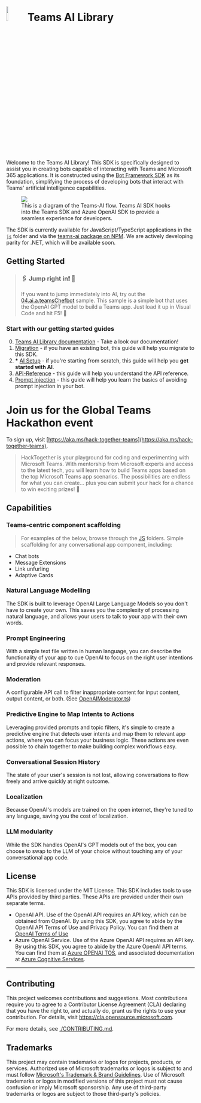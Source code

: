 # <image src="https://github.com/microsoft/teams-ai/assets/14900841/31453242-4da6-424b-97a3-8a66207f8d20" height="10%" width="10%" /> Teams AI Library
Welcome to the Teams AI Library! This SDK is specifically designed to assist you in creating bots capable of interacting with Teams and Microsoft 365 applications. It is constructed using the [Bot Framework SDK](https://github.com/microsoft/botbuilder-js) as its foundation, simplifying the process of developing bots that interact with Teams' artificial intelligence capabilities.

<figure>
<img src="https://github.com/microsoft/teams-ai/assets/14900841/2612b0fb-dae1-400c-8321-c01b9e44fe62" />
<figcaption>This is a diagram of the Teams-AI flow. Teams AI SDK hooks into the Teams SDK and Azure OpenAI SDK to provide a seamless experience for developers.</figcaption>
</figure>

The SDK is currently available for JavaScript/TypeScript applications in the [`js`](./js/) folder and via the [teams-ai package on NPM](https://www.npmjs.com/package/@microsoft/teams-ai). We are actively developing parity for .NET, which will be available soon.

## Getting Started


> ### 🖇️ Jump right in❗️ 📎 
> If you want to jump immediately into AI, try out the [04.ai.a.teamsChefbot](./js/samples/04.ai.a.chefbot) sample. This sample is a simple bot that uses the OpenAI GPT model to build a Teams app. Just load it up in Visual Code and hit F5! 🎉

### Start with our getting started guides

0. [Teams AI Library documentation](https://review.learn.microsoft.com/en-us/microsoftteams/platform/bots/how-to/teams%20conversational%20ai/teams-conversation-ai-overview) - Take a look our documentation!
1. [Migration](getting-started/00.MIGRATION.md) - if you have an existing bot, this guide will help you migrate to this SDK.
2. **\*** [AI Setup](getting-started/01.AI-SETUP.md) - if you're starting from scratch, this guide will help you <large>**get started with AI**</large>.
3. [API-Reference](getting-started/02.API-REFERENCE.md) - this guide will help you understand the API reference.
4. [Prompt injection](getting-started/03.PROMPT-INJECTION.md) - this guide will help you learn the basics of avoiding prompt injection in your bot.

# Join us for the Global Teams Hackathon event

To sign up, visit [https://aka.ms/hack-together-teams](https://aka.ms/hack-together-teams).

> HackTogether is your playground for coding and experimenting with Microsoft Teams. With mentorship from Microsoft experts and access to the latest tech, you will learn how to build Teams apps based on the top Microsoft Teams app scenarios. The possibilities are endless for what you can create... plus you can submit your hack for a chance to win exciting prizes! 🥳

## Capabilities

### Teams-centric component scaffolding

> For examples of the below, browse through the [JS](./js/samples/) folders.
> Simple scaffolding for any conversational app component, including:

- Chat bots
- Message Extensions
- Link unfurling
- Adaptive Cards

### Natural Language Modelling

The SDK is built to leverage OpenAI Large Language Models so you don't have to create your own. This saves you the complexity of processing natural language, and allows your users to talk to your app with their own words.

### Prompt Engineering

With a simple text file written in human language, you can describe the functionality of your app to cue OpenAI to focus on the right user intentions and provide relevant responses.

### Moderation

A configurable API call to filter inappropriate content for input content, output content, or both. (See [OpenAIModerator.ts](./js/src/openai/OpenAIModerator.ts))

### Predictive Engine to Map Intents to Actions

Leveraging provided prompts and topic filters, it's simple to create a predictive engine that detects user intents and map them to relevant app actions, where you can focus your business logic. These actions are even possible to chain together to make building complex workflows easy.

### Conversational Session History

The state of your user's session is not lost, allowing conversations to flow freely and arrive quickly at right outcome.

### Localization

Because OpenAI's models are trained on the open internet, they're tuned to any language, saving you the cost of localization.

### LLM modularity

While the SDK handles OpenAI's GPT models out of the box, you can choose to swap to the LLM of your choice without touching any of your conversational app code.

## License

This SDK is licensed under the MIT License. This SDK includes tools to use APIs provided by third parties. These APIs are provided under their own separate terms.

- OpenAI API. Use of the OpenAI API requires an API key, which can be obtained from OpenAI. By using this SDK, you agree to abide by the OpenAI API Terms of Use and Privacy Policy. You can find them at [OpenAI Terms of Use](https://openai.com/policies/terms-of-use)
- Azure OpenAI Service. Use of the Azure OpenAI API requires an API key. By using this SDK, you agree to abide by the Azure OpenAI API terms. You can find them at [Azure OPENAI TOS](https://www.microsoft.com/licensing/terms/productoffering/MicrosoftAzure/MCA#ServiceSpecificTerms), and associated documentation at [Azure Cognitive Services](https://learn.microsoft.com/en-us/azure/cognitive-services/openai/).

---

## Contributing

This project welcomes contributions and suggestions. Most contributions require you to agree to a
Contributor License Agreement (CLA) declaring that you have the right to, and actually do, grant us
the rights to use your contribution. For details, visit https://cla.opensource.microsoft.com.

For more details, see [./CONTRIBUTING.md](./CONTRIBUTING.md).

## Trademarks

This project may contain trademarks or logos for projects, products, or services. Authorized use of Microsoft
trademarks or logos is subject to and must follow
[Microsoft's Trademark & Brand Guidelines](https://www.microsoft.com/en-us/legal/intellectualproperty/trademarks/usage/general).
Use of Microsoft trademarks or logos in modified versions of this project must not cause confusion or imply Microsoft sponsorship.
Any use of third-party trademarks or logos are subject to those third-party's policies.
